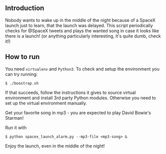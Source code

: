 Introduction
------------
Nobody wants to wake up in the middle of the night because of a SpaceX launch just to learn, that the launch was delayed. This script periodically checks for @SpaceX tweets and plays the wanted song in case it looks like there is a launch! (or anything particularly interesting, it's quite dumb, check it!)

How to run
----------
You need `virtualenv` and `Python3`. To check and setup the environment you can try running:
```
$ ./boostrap.sh
```

If that succeeds, follow the instructions it gives to source virtual environment and install 3rd party Python modules. Otherwise you need to set up the virtual environment manually.

Get your favorite song in mp3 - you are expected to play David Bowie's Starman!

Run it with
```
$ python spacex_launch_alarm.py --mp3-file <mp3-song> &
```

Enjoy the launch, even in the middle of the night!
